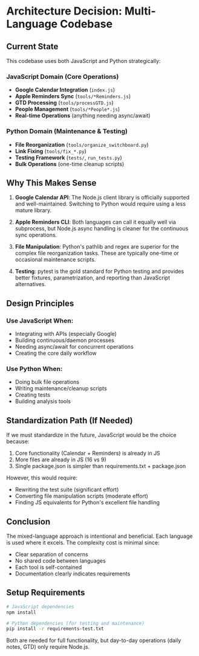 # Architecture Decision: Multi-Language Codebase

## Current State
This codebase uses both JavaScript and Python strategically:

### JavaScript Domain (Core Operations)
- **Google Calendar Integration** (`index.js`)
- **Apple Reminders Sync** (`tools/*Reminders.js`)
- **GTD Processing** (`tools/processGTD.js`)
- **People Management** (`tools/*People*.js`)
- **Real-time Operations** (anything needing async/await)

### Python Domain (Maintenance & Testing)
- **File Reorganization** (`tools/organize_switchboard.py`)
- **Link Fixing** (`tools/fix_*.py`)
- **Testing Framework** (`tests/`, `run_tests.py`)
- **Bulk Operations** (one-time cleanup scripts)

## Why This Makes Sense

1. **Google Calendar API**: The Node.js client library is officially supported and well-maintained. Switching to Python would require using a less mature library.

2. **Apple Reminders CLI**: Both languages can call it equally well via subprocess, but Node.js async handling is cleaner for the continuous sync operations.

3. **File Manipulation**: Python's pathlib and regex are superior for the complex file reorganization tasks. These are typically one-time or occasional maintenance scripts.

4. **Testing**: pytest is the gold standard for Python testing and provides better fixtures, parametrization, and reporting than JavaScript alternatives.

## Design Principles

### Use JavaScript When:
- Integrating with APIs (especially Google)
- Building continuous/daemon processes
- Needing async/await for concurrent operations
- Creating the core daily workflow

### Use Python When:
- Doing bulk file operations
- Writing maintenance/cleanup scripts
- Creating tests
- Building analysis tools

## Standardization Path (If Needed)

If we must standardize in the future, JavaScript would be the choice because:
1. Core functionality (Calendar + Reminders) is already in JS
2. More files are already in JS (16 vs 9)
3. Single package.json is simpler than requirements.txt + package.json

However, this would require:
- Rewriting the test suite (significant effort)
- Converting file manipulation scripts (moderate effort)
- Finding JS equivalents for Python's excellent file handling

## Conclusion

The mixed-language approach is intentional and beneficial. Each language is used where it excels. The complexity cost is minimal since:
- Clear separation of concerns
- No shared code between languages
- Each tool is self-contained
- Documentation clearly indicates requirements

## Setup Requirements

```bash
# JavaScript dependencies
npm install

# Python dependencies (for testing and maintenance)
pip install -r requirements-test.txt
```

Both are needed for full functionality, but day-to-day operations (daily notes, GTD) only require Node.js.